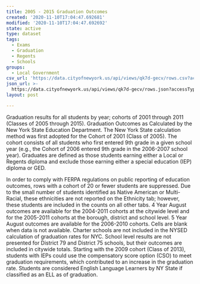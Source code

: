 ```yaml
---
title: 2005 - 2015 Graduation Outcomes
created: '2020-11-10T17:04:47.692681'
modified: '2020-11-10T17:04:47.692692'
state: active
type: dataset
tags:
  - Exams
  - Graduation
  - Regents
  - Schools
groups:
  - Local Government
csv_url: 'https://data.cityofnewyork.us/api/views/qk7d-gecv/rows.csv?accessType=DOWNLOAD'
json_url: >-
  https://data.cityofnewyork.us/api/views/qk7d-gecv/rows.json?accessType=DOWNLOAD
layout: post

---
```

Graduation results for all students by year; cohorts of 2001 through 2011 (Classes of 2005 through 2015).  Graduation Outcomes as Calculated by the New York State Education Department. The New York State calculation method was first adopted for the Cohort of 2001 (Class of 2005).  The cohort consists of all students who first entered 9th grade in a given school year (e.g., the Cohort of 2006 entered 9th grade in the 2006-2007 school year).  Graduates are defined as those students earning either a Local or Regents diploma and exclude those earning either a special education (IEP) diploma or GED. 

In order to comply with FERPA regulations on public reporting of education outcomes, rows with a cohort of 20 or fewer students are suppressed.
Due to the small number of students identified as Native American or Multi-Racial, these ethnicities are not reported on the Ethnicity tab; however, these students are included in the counts on all other tabs.
4 Year August outcomes are available for the 2004-2011 cohorts at the citywide level and for the 2005-2011 cohorts at the borough, district and school level. 5 Year August outcomes are available for the 2006-2010 cohorts. Cells are blank when data is not available.
Charter schools are not included in the NYSED calculation of graduation rates for NYC.
School level results are not presented for District 79 and District 75 schools, but their outcomes are included in citywide totals.
Starting with the 2009 cohort (Class of 2013), students with IEPs could use the compensatory score option (CSO) to meet graduation requirements, which contributed to an increase in the graduation rate. 
Students are considered English Language Learners by NY State if classified as an ELL as of graduation.
